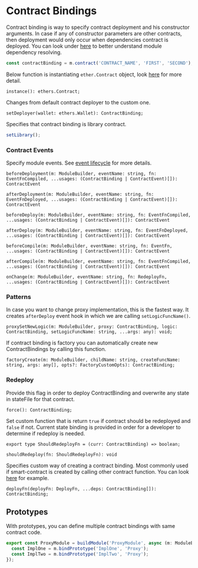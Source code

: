 # Contract Bindings

Contract binding is way to specify contract deployment and his constructor arguments. In case if any of constructor
parameters are other contracts, then deployment would only occur when dependencies contract is deployed. You can look
under [here](../module_deps_resolver/module_deps_resolver.md) to better understand module dependency resolving.

```typescript
const contractBinding = m.contract('CONTRACT_NAME', 'FIRST', 'SECOND');
```

Below function is instantiating `ether.Contract` object, look [here](./contract_instance.md) for more detail.

```
instance(): ethers.Contract;
```

Changes from default contract deployer to the custom one.

```
setDeployer(wallet: ethers.Wallet): ContractBinding;
```

Specifies that contract binding is library contract.

```typescript
setLibrary();
```

### Contract Events

Specify module events. See [event lifecycle](./events.md) for more details.

```  
beforeDeployment(m: ModuleBuilder, eventName: string, fn: EventFnCompiled, ...usages: (ContractBinding | ContractEvent)[]): ContractEvent

afterDeployment(m: ModuleBuilder, eventName: string, fn: EventFnDeployed, ...usages: (ContractBinding | ContractEvent)[]): ContractEvent

beforeDeploy(m: ModuleBuilder, eventName: string, fn: EventFnCompiled, ...usages: (ContractBinding | ContractEvent)[]): ContractEvent

afterDeploy(m: ModuleBuilder, eventName: string, fn: EventFnDeployed, ...usages: (ContractBinding | ContractEvent)[]): ContractEvent

beforeCompile(m: ModuleBuilder, eventName: string, fn: EventFn, ...usages: (ContractBinding | ContractEvent)[]): ContractEvent

afterCompile(m: ModuleBuilder, eventName: string, fn: EventFnCompiled, ...usages: (ContractBinding | ContractEvent)[]): ContractEvent

onChange(m: ModuleBuilder, eventName: string, fn: RedeployFn, ...usages: (ContractBinding | ContractEvent)[]): ContractEvent
```

### Patterns

In case you want to change proxy implementation, this is the fastest way. It creates `afterDeploy` event hook in which
we are calling `setLogicFuncName()`.

```
proxySetNewLogic(m: ModuleBuilder, proxy: ContractBinding, logic: ContractBinding, setLogicFuncName: string, ...args: any): void;
```

If contract binding is factory you can automatically create new ContractBindings by calling this function.

```
factoryCreate(m: ModuleBuilder, childName: string, createFuncName: string, args: any[], opts?: FactoryCustomOpts): ContractBinding;
```

### Redeploy

Provide this flag in order to deploy ContractBinding and overwrite any state in stateFile for that contract.

```
force(): ContractBinding;
```

Set custom function that is return `true` if contract should be redeployed and `false` if not. Current state binding is
provided in order for a developer to determine if redeploy is needed.

```
export type ShouldRedeployFn = (curr: ContractBinding) => boolean;

shouldRedeploy(fn: ShouldRedeployFn): void
```

Specifies custom way of creating a contract binding. Most commonly used if smart-contract is created by calling other
contract function. You can look [here](../../../example/patterns/deployment/factory.module.ts) for example.

```
deployFn(deployFn: DeployFn, ...deps: ContractBinding[]): ContractBinding;
```

## Prototypes

With prototypes, you can define multiple contract bindings with same contract code.

```typescript
export const ProxyModule = buildModule('ProxyModule', async (m: ModuleBuilder) => {
  const ImplOne = m.bindPrototype('ImplOne', 'Proxy');
  const ImplTwo = m.bindPrototype('ImplTwo', 'Proxy');
});
```

